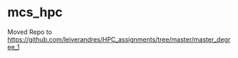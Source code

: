 # mcs_hpc

Moved Repo to https://github.com/leiverandres/HPC_assignments/tree/master/master_degree_1
